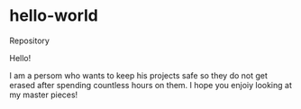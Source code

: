 # hello-world
Repository

Hello!

I am a persom who wants to keep his projects safe so they do not get erased after spending countless hours on them.
I hope you enjoiy looking at my master pieces!
